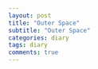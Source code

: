 ```yaml
---
layout: post
title: "Outer Space"
subtitle: "Outer Space"
categories: diary
tags: diary
comments: true
---
```

